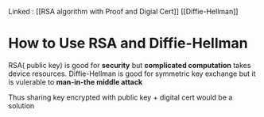 Linked : [[RSA algorithm with Proof and Digial Cert]] [[Diffie-Hellman]]

# How to Use RSA and Diffie-Hellman 

RSA( public key) is good for **security**  but **complicated computation** takes device resources. 
Diffie-Hellman is good for symmetric key exchange but it is vulerable to **man-in-the middle attack**

Thus sharing key encrypted with public key + digital cert would be a solution 
